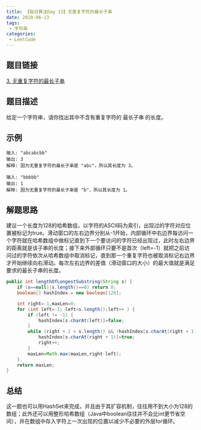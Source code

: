 ```yaml
---
title: 【每日算法Day 13】无重复字符的最长子串
date: 2020-06-13
tags:
 - 字符串
categories:
 - LeetCode
---
```


## 题目链接
[3. 无重复字符的最长子串](https://leetcode-cn.com/problems/longest-substring-without-repeating-characters/)

## 题目描述
给定一个字符串，请你找出其中不含有重复字符的 最长子串 的长度。
<!-- more -->

## 示例
```
输入: "abcabcbb"
输出: 3 
解释: 因为无重复字符的最长子串是 "abc"，所以其长度为 3。

输入: "bbbbb"
输出: 1
解释: 因为无重复字符的最长子串是 "b"，所以其长度为 1。
```

## 解题思路
建议一个长度为128的哈希数组，以字符的ASCII码为索引，出现过的字符对应位置被标记为true。滑动窗口的左右边界分别从-1开始，内部循环中右边界每访问一个字符就在哈希数组中做标记直到下一个要访问的字符已经出现过，此时左右边界的距离就是该子串的长度；接下来外部循环只要不是首次（left=-1）就把之前访问过的字符依次从哈希数组中取消标记，直到那一个重复字符也被取消标记右边界才开始继续向右滑动。每次左右边界的差值（滑动窗口的大小）的最大值就是满足要求的最长子串的长度。

```java
public int lengthOfLongestSubstring(String s) {
    if (s==null||s.length()==0) return 0;
    boolean[] hashIndex = new boolean[128];

    int right=-1,maxLen=0;
    for (int left=-1; left<s.length();left++ ) {
        if (left != -1) {
            hashIndex[s.charAt(left)]=false;
        }
        while (right + 1 < s.length() && !hashIndex[s.charAt(right + 1)]) {
            hashIndex[s.charAt(right + 1)]=true;
            right++;
        }
        maxLen=Math.max(maxLen,right-left);
    }
    return maxLen;
}
```

## 总结
这一题也可以用HashSet来完成，并且由于其扩容机制，往往用不到大小为128的数组；此外还可以用整形哈希数组（Java中boolean往往并不会比int更节省空间），并在数组中存入字符上一次出现的位置以减少不必要的外层for循环。
